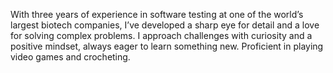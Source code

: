  With three years of experience in software testing at one of the world’s largest
 biotech companies, I’ve developed a sharp eye for detail and a love for solving
 complex problems. I approach challenges with curiosity and a positive mindset,
 always eager to learn something new. Proficient in playing video games and
 crocheting.
